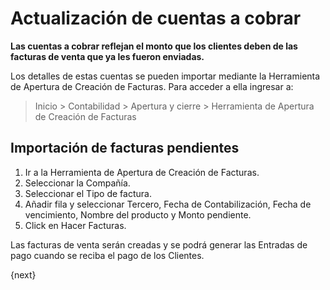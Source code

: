 <!-- add-breadcrumbs -->
# Actualización de cuentas a cobrar

**Las cuentas a cobrar reflejan el monto que los clientes deben de las facturas de venta que ya les fueron enviadas.**

Los detalles de estas cuentas se pueden importar mediante la Herramienta de Apertura de Creación de Facturas. Para acceder a ella ingresar a:
> Inicio > Contabilidad > Apertura y cierre > Herramienta de Apertura de Creación de Facturas

## Importación de facturas pendientes

1. Ir a la Herramienta de Apertura de Creación de Facturas.
1. Seleccionar la Compañía.
1. Seleccionar el Tipo de factura.
1. Añadir fila y seleccionar Tercero, Fecha de Contabilización, Fecha de vencimiento, Nombre del producto y Monto pendiente.
1. Click en Hacer Facturas.

Las facturas de venta serán creadas y se podrá generar las Entradas de pago cuando se reciba el pago de los Clientes.


{next}

